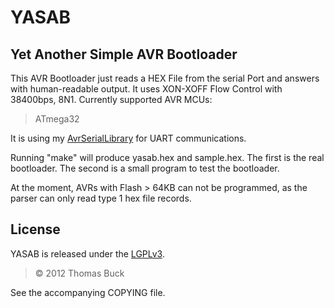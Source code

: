 # YASAB
## Yet Another Simple AVR Bootloader

This AVR Bootloader just reads a HEX File from the serial Port and answers with human-readable output. It uses XON-XOFF Flow Control with 38400bps, 8N1.
Currently supported AVR MCUs:
> ATmega32

It is using my [AvrSerialLibrary](https://github.com/xythobuz/Snippets/tree/master/AvrSerialLibrary) for UART communications.

Running "make" will produce yasab.hex and sample.hex. The first is the real bootloader. The second is a small program to test the bootloader.

At the moment, AVRs with Flash > 64KB can not be programmed, as the parser can only read type 1 hex file records.

## License

YASAB is released under the [LGPLv3](http://www.gnu.org/licenses/lgpl-3.0.html).
> &copy; 2012 Thomas Buck

See the accompanying COPYING file.
